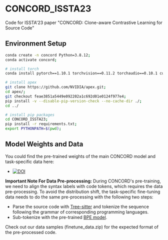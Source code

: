 # CONCORD_ISSTA23
Code for ISSTA'23 paper "CONCORD: Clone-aware Contrastive Learning for Source Code"

## Environment Setup
```bash
conda create -n concord Python=3.8.12;
conda activate concord;

# install torch
conda install pytorch==1.10.1 torchvision==0.11.2 torchaudio==0.10.1 cudatoolkit=11.3 -c pytorch -c conda-forge;

# install apex
git clone https://github.com/NVIDIA/apex.git;
cd apex/;
git checkout feae3851a5449e092202a1c692d01e0124f977e4;
pip install -v --disable-pip-version-check --no-cache-dir ./;
cd ../

# install pip packages
cd CONCORD_ISSTA23;
pip install -r requirements.txt;
export PYTHONPATH=$(pwd);
```

## Model Weights and Data

You could find the pre-trained weights of the main CONCORD model and task-specific data here:

- [![DOI](https://zenodo.org/badge/DOI/10.5281/zenodo.8393793.svg)](https://doi.org/10.5281/zenodo.8393793)

__Important Note For Data Pre-processing:__ During CONCORD's pre-training, we need to align the syntax labels with code tokens, which requires the data pre-processing. To avoid the distribution shift, the task-specific fine-tuning data needs to do the same pre-processing with the following two steps:
- Parse the source code with [Tree-sitter](https://github.com/tree-sitter/py-tree-sitter) and tokenize the sequence following the grammar of corresponding programming languages. 
- Sub-tokenize with the pre-trained [BPE model](vocab/multilingual_5k_repo_50k_vocab.model).

Check out our data samples (finetune_data.zip) for the expected format of the pre-processed code.
